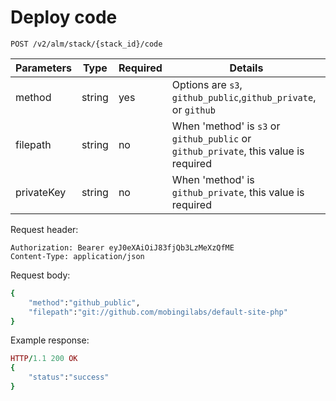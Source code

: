 # Deploy code

```text
POST /v2/alm/stack/{stack_id}/code
```

| **Parameters** | **Type** | **Required** | **Details** |
| --- | --- | --- | --- |
| method | string | yes | Options are `s3`, `github_public`,`github_private`, or `github` |
| filepath | string | no | When 'method' is `s3` or `github_public` or `github_private`, this value is required |
| privateKey | string | no | When 'method' is `github_private`, this value is required |

Request header:

```text
Authorization: Bearer eyJ0eXAiOiJ83fjQb3LzMeXzQfME
Content-Type: application/json
```

Request body:

```ruby
{
    "method":"github_public",
    "filepath":"git://github.com/mobingilabs/default-site-php"
}
```

Example response:

```ruby
HTTP/1.1 200 OK
{
    "status":"success"
}
```


